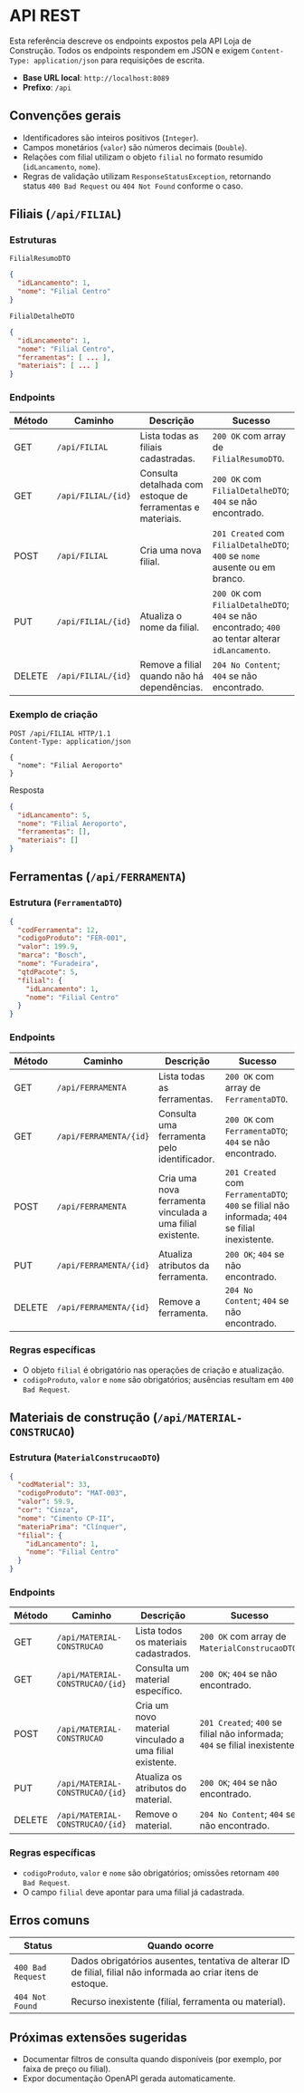 # API REST

Esta referência descreve os endpoints expostos pela API Loja de Construção. Todos os endpoints respondem em JSON e exigem `Content-Type: application/json` para requisições de escrita.

- **Base URL local**: `http://localhost:8089`
- **Prefixo**: `/api`

## Convenções gerais

- Identificadores são inteiros positivos (`Integer`).
- Campos monetários (`valor`) são números decimais (`Double`).
- Relações com filial utilizam o objeto `filial` no formato resumido (`idLancamento`, `nome`).
- Regras de validação utilizam `ResponseStatusException`, retornando status `400 Bad Request` ou `404 Not Found` conforme o caso.

## Filiais (`/api/FILIAL`)

### Estruturas

`FilialResumoDTO`
```json
{
  "idLancamento": 1,
  "nome": "Filial Centro"
}
```

`FilialDetalheDTO`
```json
{
  "idLancamento": 1,
  "nome": "Filial Centro",
  "ferramentas": [ ... ],
  "materiais": [ ... ]
}
```

### Endpoints

| Método | Caminho | Descrição | Sucesso |
|--------|---------|-----------|---------|
| GET | `/api/FILIAL` | Lista todas as filiais cadastradas. | `200 OK` com array de `FilialResumoDTO`. |
| GET | `/api/FILIAL/{id}` | Consulta detalhada com estoque de ferramentas e materiais. | `200 OK` com `FilialDetalheDTO`; `404` se não encontrado. |
| POST | `/api/FILIAL` | Cria uma nova filial. | `201 Created` com `FilialDetalheDTO`; `400` se `nome` ausente ou em branco. |
| PUT | `/api/FILIAL/{id}` | Atualiza o nome da filial. | `200 OK` com `FilialDetalheDTO`; `404` se não encontrado; `400` ao tentar alterar `idLancamento`. |
| DELETE | `/api/FILIAL/{id}` | Remove a filial quando não há dependências. | `204 No Content`; `404` se não encontrado. |

### Exemplo de criação

```http
POST /api/FILIAL HTTP/1.1
Content-Type: application/json

{
  "nome": "Filial Aeroporto"
}
```

Resposta
```json
{
  "idLancamento": 5,
  "nome": "Filial Aeroporto",
  "ferramentas": [],
  "materiais": []
}
```

## Ferramentas (`/api/FERRAMENTA`)

### Estrutura (`FerramentaDTO`)

```json
{
  "codFerramenta": 12,
  "codigoProduto": "FER-001",
  "valor": 199.9,
  "marca": "Bosch",
  "nome": "Furadeira",
  "qtdPacote": 5,
  "filial": {
    "idLancamento": 1,
    "nome": "Filial Centro"
  }
}
```

### Endpoints

| Método | Caminho | Descrição | Sucesso |
|--------|---------|-----------|---------|
| GET | `/api/FERRAMENTA` | Lista todas as ferramentas. | `200 OK` com array de `FerramentaDTO`. |
| GET | `/api/FERRAMENTA/{id}` | Consulta uma ferramenta pelo identificador. | `200 OK` com `FerramentaDTO`; `404` se não encontrado. |
| POST | `/api/FERRAMENTA` | Cria uma nova ferramenta vinculada a uma filial existente. | `201 Created` com `FerramentaDTO`; `400` se filial não informada; `404` se filial inexistente. |
| PUT | `/api/FERRAMENTA/{id}` | Atualiza atributos da ferramenta. | `200 OK`; `404` se não encontrado. |
| DELETE | `/api/FERRAMENTA/{id}` | Remove a ferramenta. | `204 No Content`; `404` se não encontrado. |

### Regras específicas

- O objeto `filial` é obrigatório nas operações de criação e atualização.
- `codigoProduto`, `valor` e `nome` são obrigatórios; ausências resultam em `400 Bad Request`.

## Materiais de construção (`/api/MATERIAL-CONSTRUCAO`)

### Estrutura (`MaterialConstrucaoDTO`)

```json
{
  "codMaterial": 33,
  "codigoProduto": "MAT-003",
  "valor": 59.9,
  "cor": "Cinza",
  "nome": "Cimento CP-II",
  "materiaPrima": "Clínquer",
  "filial": {
    "idLancamento": 1,
    "nome": "Filial Centro"
  }
}
```

### Endpoints

| Método | Caminho | Descrição | Sucesso |
|--------|---------|-----------|---------|
| GET | `/api/MATERIAL-CONSTRUCAO` | Lista todos os materiais cadastrados. | `200 OK` com array de `MaterialConstrucaoDTO`. |
| GET | `/api/MATERIAL-CONSTRUCAO/{id}` | Consulta um material específico. | `200 OK`; `404` se não encontrado. |
| POST | `/api/MATERIAL-CONSTRUCAO` | Cria um novo material vinculado a uma filial existente. | `201 Created`; `400` se filial não informada; `404` se filial inexistente. |
| PUT | `/api/MATERIAL-CONSTRUCAO/{id}` | Atualiza os atributos do material. | `200 OK`; `404` se não encontrado. |
| DELETE | `/api/MATERIAL-CONSTRUCAO/{id}` | Remove o material. | `204 No Content`; `404` se não encontrado. |

### Regras específicas

- `codigoProduto`, `valor` e `nome` são obrigatórios; omissões retornam `400 Bad Request`.
- O campo `filial` deve apontar para uma filial já cadastrada.

## Erros comuns

| Status | Quando ocorre |
|--------|---------------|
| `400 Bad Request` | Dados obrigatórios ausentes, tentativa de alterar ID de filial, filial não informada ao criar itens de estoque. |
| `404 Not Found` | Recurso inexistente (filial, ferramenta ou material). |

## Próximas extensões sugeridas

- Documentar filtros de consulta quando disponíveis (por exemplo, por faixa de preço ou filial).
- Expor documentação OpenAPI gerada automaticamente.
